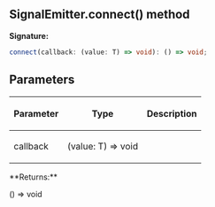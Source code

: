 
## SignalEmitter.connect() method

**Signature:**

```typescript
connect(callback: (value: T) => void): () => void;
```

## Parameters

<table><thead><tr><th>

Parameter


</th><th>

Type


</th><th>

Description


</th></tr></thead>
<tbody><tr><td>

callback


</td><td>

(value: T) =&gt; void


</td><td>


</td></tr>
</tbody></table>
**Returns:**

() =&gt; void

